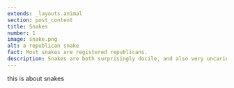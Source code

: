 ```yaml
---
extends: _layouts.animal
section: post_content
title: Snakes
number: 1
image: snake.png
alt: a republican snake
fact: Most snakes are registered republicans.
description: Snakes are both surprisingly docile, and also very uncaring toward fellow creatures.
---
```


this is about snakes
